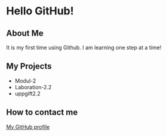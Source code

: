 # Hello GitHub!

## About Me
It is my first time using Github. I am learning one step at a time!

## My Projects
- Modul-2
- Laboration-2.2
- uppgift2.2

## How to contact me
[My GitHub profile](https://github.com/delia-sj)
